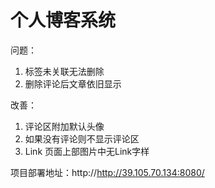 # 个人博客系统

问题：

1. 标签未关联无法删除
2. 删除评论后文章依旧显示



改善：

1. 评论区附加默认头像
2. 如果没有评论则不显示评论区
3. Link 页面上部图片中无Link字样



项目部署地址：http://http://39.105.70.134:8080/